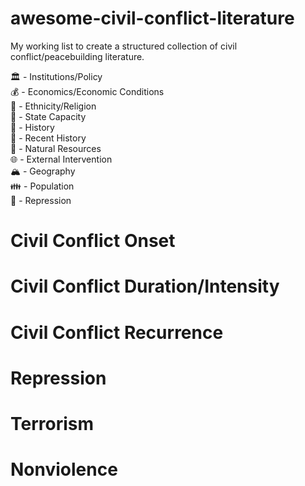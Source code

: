 # awesome-civil-conflict-literature
My working list to create a structured collection of civil conflict/peacebuilding literature.

🏛️ - Institutions/Policy <br>
💰 - Economics/Economic Conditions <br>
🚩 - Ethnicity/Religion <br>
🚓 - State Capacity <br>
📜 - History <br>
📀 - Recent History <br>
💎 - Natural Resources <br>
🌐 - External Intervention <br>
🏔️ - Geography <br>
👪 - Population <br>
🔫 - Repression

# Civil Conflict Onset

# Civil Conflict Duration/Intensity

# Civil Conflict Recurrence

# Repression

# Terrorism

# Nonviolence
